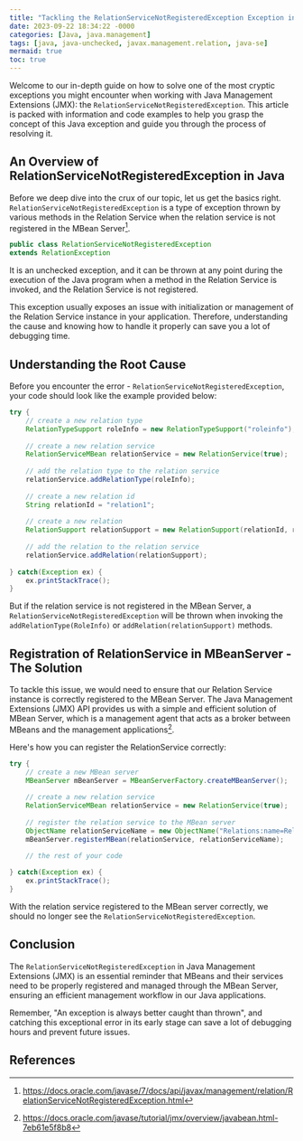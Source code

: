 ```yaml
---
title: "Tackling the RelationServiceNotRegisteredException Exception in Java"
date: 2023-09-22 18:34:22 -0000
categories: [Java, java.management]
tags: [java, java-unchecked, javax.management.relation, java-se]
mermaid: true
toc: true
---
```



Welcome to our in-depth guide on how to solve one of the most cryptic exceptions you might encounter when working with Java Management Extensions (JMX): the `RelationServiceNotRegisteredException`. This article is packed with information and code examples to help you grasp the concept of this Java exception and guide you through the process of resolving it.

## An Overview of RelationServiceNotRegisteredException in Java

Before we deep dive into the crux of our topic, let us get the basics right. `RelationServiceNotRegisteredException` is a type of exception thrown by various methods in the Relation Service when the relation service is not registered in the MBean Server[^1^].

```java
public class RelationServiceNotRegisteredException
extends RelationException
```

It is an unchecked exception, and it can be thrown at any point during the execution of the Java program when a method in the Relation Service is invoked, and the Relation Service is not registered.

This exception usually exposes an issue with initialization or management of the Relation Service instance in your application. Therefore, understanding the cause and knowing how to handle it properly can save you a lot of debugging time.

## Understanding the Root Cause

Before you encounter the error - `RelationServiceNotRegisteredException`, your code should look like the example provided below:

```java
try {
    // create a new relation type
    RelationTypeSupport roleInfo = new RelationTypeSupport("roleinfo");
    
    // create a new relation service
    RelationServiceMBean relationService = new RelationService(true);
    
    // add the relation type to the relation service
    relationService.addRelationType(roleInfo);
    
    // create a new relation id
    String relationId = "relation1";
   
    // create a new relation
    RelationSupport relationSupport = new RelationSupport(relationId, relationService, roleInfo.getRelationTypeName(), roleInfo.getRoleList());
    
    // add the relation to the relation service
    relationService.addRelation(relationSupport);
    
} catch(Exception ex) {
    ex.printStackTrace();
}
```

But if the relation service is not registered in the MBean Server, a `RelationServiceNotRegisteredException` will be thrown when invoking the `addRelationType(RoleInfo)` or `addRelation(relationSupport)` methods.

## Registration of RelationService in MBeanServer - The Solution

To tackle this issue, we would need to ensure that our Relation Service instance is correctly registered to the MBean Server. The Java Management Extensions (JMX) API provides us with a simple and efficient solution of MBean Server, which is a management agent that acts as a broker between MBeans and the management applications[^2^].

Here's how you can register the RelationService correctly:

```java
try {
    // create a new MBean server
    MBeanServer mBeanServer = MBeanServerFactory.createMBeanServer();
    
    // create a new relation service
    RelationServiceMBean relationService = new RelationService(true);
    
    // register the relation service to the MBean server
    ObjectName relationServiceName = new ObjectName("Relations:name=RelationService");
    mBeanServer.registerMBean(relationService, relationServiceName);

    // the rest of your code
   
} catch(Exception ex) {
    ex.printStackTrace();
}
```
With the relation service registered to the MBean server correctly, we should no longer see the `RelationServiceNotRegisteredException`.

## Conclusion 

The `RelationServiceNotRegisteredException` in Java Management Extensions (JMX) is an essential reminder that MBeans and their services need to be properly registered and managed through the MBean Server, ensuring an efficient management workflow in our Java applications.

Remember, "An exception is always better caught than thrown", and catching this exceptional error in its early stage can save a lot of debugging hours and prevent future issues.

## References 

[^1^]: https://docs.oracle.com/javase/7/docs/api/javax/management/relation/RelationServiceNotRegisteredException.html 
[^2^]: https://docs.oracle.com/javase/tutorial/jmx/overview/javabean.html-7eb61e5f8b8
